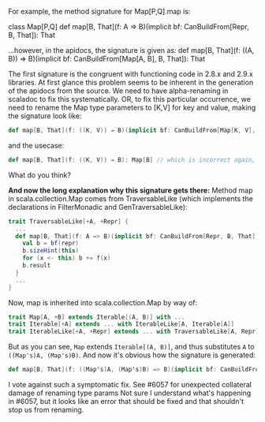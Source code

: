 For example, the method signature for Map[P,Q].map is:

class Map[P,Q]
def map[B, That](f: A => B)(implicit bf: CanBuildFrom[Repr, B, That]): That 

...however, in the apidocs, the signature is given as:
def map[B, That](f: ((A, B)) ⇒ B)(implicit bf: CanBuildFrom[Map[A, B], B, That]): That 

The first signature is the congruent with functioning code in 2.8.x and 2.9.x libraries. At first glance this problem seems to be inherent in the generation of the apidocs from the source.
We need to have alpha-renaming in scaladoc to fix this systematically. OR, to fix this particular occurrence, we need to rename the Map type parameters to [K,V] for key and value, making the signature look like:
```scala
def map[B, That](f: ((K, V)) ⇒ B)(implicit bf: CanBuildFrom[Map[K, V], B, That]): That 
```
and the usecase:
```scala
def map[B, That](f: ((K, V)) ⇒ B): Map[B] // which is incorrect again, see SI-3448
```

What do you think?

**And now the long explanation why this signature gets there:**
Method map in scala.collection.Map comes from TraversableLike (which implements the declarations in FilterMonadic and GenTraversableLike):

```scala
trait TraversableLike[+A, +Repr] {
  ...
  def map[B, That](f: A => B)(implicit bf: CanBuildFrom[Repr, B, That]): That = {
    val b = bf(repr)
    b.sizeHint(this)
    for (x <- this) b += f(x)
    b.result
  }
  ...
}
```

Now, map is inherited into scala.collection.Map by way of: 

```scala
trait Map[A, +B] extends Iterable[(A, B)] with ...
trait Iterable[+A] extends ... with IterableLike[A, Iterable[A]] 
trait IterableLike[+A, +Repr] extends ... with TraversableLike[A, Repr] with ...
```

But as you can see, `Map` extends `Iterable[(A, B)]`, and thus substitutes `A` to `((Map's)A, (Map's)B)`. And now it's obvious how the signature is generated:

```scala
def map[B, That](f: ((Map's)A, (Map's)B) => B)(implicit bf: CanBuildFrom[Repr, B, That]): That = ...
```
I vote against such a symptomatic fix. See  #6057 for unexpected collateral damage of renaming type params
Not sure I understand what's happening in #6057, but it looks like an error that should be fixed and that shouldn't stop us from renaming.
